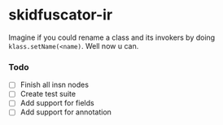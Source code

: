 # skidfuscator-ir

Imagine if you could rename a class and its invokers by doing `klass.setName(<name)`. Well now u can. 

### Todo
- [ ] Finish all insn nodes
- [ ] Create test suite
- [ ] Add support for fields
- [ ] Add support for annotation
